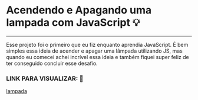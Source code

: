 # Acendendo e Apagando uma lampada com JavaScript 💡
---
Esse projeto foi o primeiro que eu fiz enquanto aprendia JavaScript. É bem simples essa ideia de acender e apagar uma lâmpada utilizando JS, mas quando eu comecei achei incrível essa ideia e também fiquei super feliz de ter conseguido concluir esse desafio.
### LINK PARA VISUALIZAR: 🚀

[lampada](https://jhony-cortez.github.io/lampada/)

